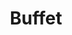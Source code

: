 ---
layout: prop
title: Buffet
categories: furniture
images: ["assets/furniture/buffet/Buffet prod photo.jpeg","assets/furniture/buffet/Furniture Buffet.JPG"]
desc: null
---